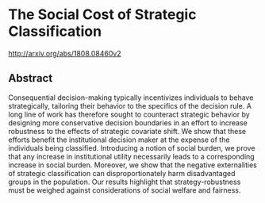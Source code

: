 # The Social Cost of Strategic Classification
http://arxiv.org/abs/1808.08460v2
## Abstract
Consequential decision-making typically incentivizes individuals to behave strategically, tailoring their behavior to the specifics of the decision rule. A long line of work has therefore sought to counteract strategic behavior by designing more conservative decision boundaries in an effort to increase robustness to the effects of strategic covariate shift. We show that these efforts benefit the institutional decision maker at the expense of the individuals being classified. Introducing a notion of social burden, we prove that any increase in institutional utility necessarily leads to a corresponding increase in social burden. Moreover, we show that the negative externalities of strategic classification can disproportionately harm disadvantaged groups in the population. Our results highlight that strategy-robustness must be weighed against considerations of social welfare and fairness.